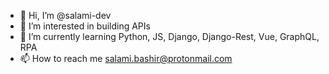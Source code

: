 - 👋 Hi, I’m @salami-dev
- 👀 I’m interested in building APIs
- 🌱 I’m currently learning Python, JS, Django, Django-Rest, Vue, GraphQL, RPA
- 📫 How to reach me salami.bashir@protonmail.com

<!---
salami-dev/salami-dev is a ✨ special ✨ repository because its `README.md` (this file) appears on your GitHub profile.
You can click the Preview link to take a look at your changes.
--->
